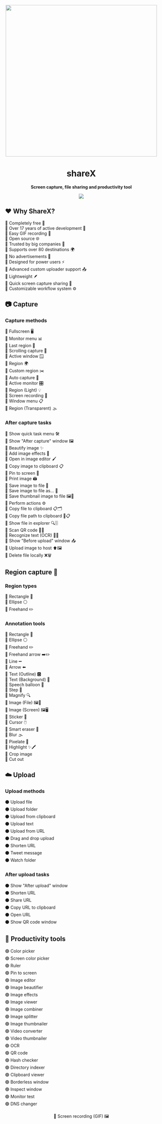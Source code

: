 <div align="center"><img src="https://github.com/user-attachments/assets/634b3a26-a15c-47b4-aed1-5cfcf498ddb6" width="500">

<h1 align="center">shareX</h1>
<p align="center"><b>Screen capture, file sharing and productivity tool</b></p>

<div align="center"><img src="https://github.com/user-attachments/assets/7b53cc3f-c8e1-4129-bad7-cfc42555080f">
<br>

<div align="left"> 
<h2>❤ Why ShareX?</h2> 
🔘 Completely free 💸
<br>
🔘 Over 17 years of active development 📅
<br>
🔘 Easy GIF recording 🎥
<br>
🔘 Open source 🌐
<br>
🔘 Trusted by big companies 🏢
<br>
🔘 Supports over 80 destinations 🌍
<br>
🔘 No advertisements 🚫
<br>
🔘 Designed for power users ⚡️
<br>
🔘 Advanced custom uploader support 📤
<br>
🔘 Lightweight 🪶
<br>
🔘 Quick screen capture sharing 📸
<br>
🔘 Customizable workflow system ⚙️

<h2>📷 Capture </h2>
<h3>Capture methods</h3>

🔵 Fullscreen 🖥️
<br>
🔵 Monitor menu 📊
<br>
🔵 Last region 📍
<br>
🔵 Scrolling capture 📜
<br>
🔵 Active window 🪟
<br>
🔵 Region 🌍
<br>
🔵 Custom region ✂️
<br>
🔵 Auto capture 🤖
<br>
🔵 Active monitor 🎛️
<br>
🔵 Region (Light) 💡
<br>
🔵 Screen recording 🎥
<br>
🔵 Window menu 📋
<br>
🔵 Region (Transparent) 🌫️

<h3>After capture tasks</h3>

🔵 Show quick task menu 🛠️ <br>
🔵 Show "After capture" window 🖼️ <br>
🔵 Beautify image ✨ <br>
🔵 Add image effects 🎨 <br>
🔵 Open in image editor 🖌️ <br>
🔵 Copy image to clipboard 📋 <br>
🔵 Pin to screen 📌 <br>
🔵 Print image 🖨️ <br>
🔵 Save image to file 💾 <br>
🔵 Save image to file as... 📂 <br>
🔵 Save thumbnail image to file 🖼️💾 <br>
🔵 Perform actions ⚙️ <br>
🔵 Copy file to clipboard 📋🗂️ <br>
🔵 Copy file path to clipboard 📍📋 <br>
🔵 Show file in explorer 🔍🗄️ <br>
🔵 Scan QR code 📱🔳 <br>
🔵 Recognize text (OCR) 📝🤖 <br>
🔵 Show "Before upload" window 📤 <br>
🔵 Upload image to host ⬆️🖼️ <br>
🔵 Delete file locally ❌🗑️ <br>

<h2>Region capture 📝</h2>
<h3>Region types</h3>
🔴 Rectangle 📏 <br> 
🔴 Ellipse ⚪️ <br>
🔴 Freehand ✏️ <br>
<h3>Annotation tools</h3>
🔴 Rectangle 📏 <br>
🔴 Ellipse ⚪️ <br>
🔴 Freehand ✏️ <br>
🔴 Freehand arrow ➡️✏️ <br>
🔴 Line ➖ <br>
🔴 Arrow ⬅️ <br>
🔴 Text (Outline) 🅾️ <br>
🔴 Text (Background) 📝 <br>
🔴 Speech balloon 💬 <br>
🔴 Step 👣 <br>
🔴 Magnify 🔍 <br>
🔴 Image (File) 🖼️📁 <br>
🔴 Image (Screen) 🖼️🖥️ <br>
🔴 Sticker 🌟 <br>
🔴 Cursor 🖱️ <br>
🔴 Smart eraser 🧹 <br>
🔴 Blur 🌫️ <br>
🔴 Pixelate 🔲 <br>
🔴 Highlight ✨🖍️ <br>
🔴 Crop image <br>
🔴 Cut out <br>

<h2>☁️ Upload</h2>
<h3>Upload methods</h3>
⚫ Upload file <br>
⚫ Upload folder <br>
⚫ Upload from clipboard <br>
⚫ Upload text <br>
⚫ Upload from URL <br>
⚫ Drag and drop upload <br>
⚫ Shorten URL <br>
⚫ Tweet message <br>
⚫ Watch folder <br>
<h3>After upload tasks</h3>
⚫ Show "After upload" window <br>
⚫ Shorten URL <br>
⚫ Share URL <br>
⚫ Copy URL to clipboard <br>
⚫ Open URL <br>
⚫ Show QR code window <br>

<h2>🔧 Productivity tools</h2>
🟢 Color picker <br>
🟢 Screen color picker <br>
🟢 Ruler <br>
🟢 Pin to screen <br>
🟢 Image editor <br>
🟢 Image beautifier <br>
🟢 Image effects <br>
🟢 Image viewer <br>
🟢 Image combiner <br>
🟢 Image splitter <br>
🟢 Image thumbnailer <br>
🟢 Video converter <br>
🟢 Video thumbnailer <br>
🟢 OCR <br>
🟢 QR code <br>
🟢 Hash checker <br>
🟢 Directory indexer <br>
🟢 Clipboard viewer <br>
🟢 Borderless window <br>
🟢 Inspect window <br>
🟢 Monitor test <br>
🟢 DNS changer <br>
</div> 
<br>
🔵 Screen recording (GIF) 🖼️

